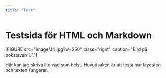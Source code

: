 ```yaml
---
title: "Test"
---
```

Testsida för HTML och Markdown
=========================

[FIGURE src="image/J4.jpg?w=250" class="right" caption="Bild på bokstaven 'J'."]

Här kan jag skriva lite vad som helst. Huvudsaken är att testa hur layouten och texten fungerar. 


